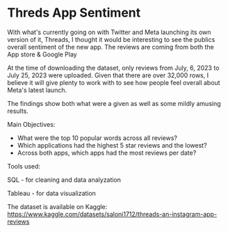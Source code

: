 # Threds App Sentiment

With what's currently going on with Twitter and Meta launching its own version of it, Threads, I thought it would be interesting to see the publics overall sentiment of the new app. The reviews are coming from both the App store & Google Play

At the time of downloading the dataset, only reviews from July, 6, 2023 to July 25, 2023 were uploaded. Given that there are over 32,000 rows, I believe it will give plenty to work with to see how people feel overall about Meta's latest launch.

The findings show both what were a given as well as some mildly amusing results.

Main Objectives:

- What were the top 10 popular words across all reviews?
- Which applications had the highest 5 star reviews and the lowest?
- Across both apps, which apps had the most reviews per date?

Tools used:

SQL - for cleaning and data analyzation

Tableau - for data visualization

The dataset is available on Kaggle: https://www.kaggle.com/datasets/saloni1712/threads-an-instagram-app-reviews

